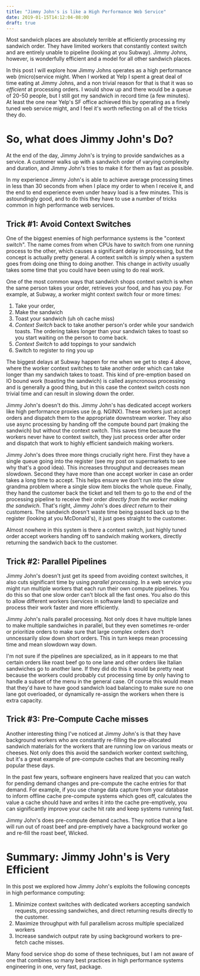 ```yaml
---
title: "Jimmy John's is like a High Performance Web Service"
date: 2019-01-15T14:12:04-08:00
draft: true
---
```


Most sandwich places are absolutely terrible at efficiently processing my
sandwich order. They have limited workers that constantly context switch and
are entirely unable to pipeline (looking at you Subway). Jimmy Johns, however,
is wonderfully efficient and a model for all other sandwich places.

In this post I will explore how Jimmy Johns operates as a high performance web
(micro)service might. When I worked at Yelp I spent a great deal of time eating
at Jimmy Johns, and a non trivial reason for that is that it was so *efficient*
at processing orders. I would show up and there would be a queue of 20-50
people, but I still got my sandwich in record time (a few minutes). At least
the one near Yelp's SF office achieved this by operating as a finely tuned
web service might, and I feel it's worth reflecting on all of the tricks they
do.

So, what does Jimmy John's Do?
==============================

At the end of the day, Jimmy John's is trying to provide sandwiches as a
service. A customer walks up with a sandwich order of varying complexity and
duration, and Jimmy John's tries to make it for them as fast as possible.

In my experience Jimmy John's is able to achieve average processing times in
less than 30 seconds from when I place my order to when I receive it, and the
end to end experience even under heavy load is a few minutes. This is
astoundingly good, and to do this they have to use a number of tricks common
in high performance web services.


Trick #1: Avoid Context Switches
--------------------------------

One of the biggest enemies of high performance systems is the "context switch".
The name comes from when CPUs have to switch from one running process to the
other, which causes a significant delay in processing, but the concept is
actually pretty general. A context switch is simply when a system goes from
doing one thing to doing another. This change in activity usually takes some
time that you could have been using to do real work.

One of the most common ways that sandwich shops context switch is when the same
person takes your order, retrieves your food, and has you pay. For example, at
Subway, a worker might context switch four or more times:

1. Take your order,
2. Make the sandwich
3. Toast your sandwich (uh oh cache miss)
4. *Context Switch* back to take another person's order while your sandwich
  toasts. The ordering takes longer than your sandwich takes to toast so
  you start waiting on the person to come back.
5. *Context Switch* to add toppings to your sandwich
6. Switch to register to ring you up

The biggest delays at Subway happen for me when we get to step 4 above, where
the worker context switches to take another order which can take longer than
my sandwich takes to toast. This kind of pre-emption based on IO bound work
(toasting the sandwich) is called asyncronous processing and is generally
a good thing, but in this case the context switch costs non trivial time and
can result in slowing down the order.

Jimmy John's doesn't do this. Jimmy John's has dedicated accept workers like
high performance proxies use (e.g. NGINX). These workers just accept orders
and dispatch them to the appropriate downstream worker. They also use async
processing by handing off the compute bound part (making the sandwich) but
without the context switch. This saves time because the workers never have to
context switch, they just process order after order and dispatch that work to
highly efficient sandwich making workers.

Jimmy John's does three more things crucially right here. First they have a
single queue going into the register (see my post on supermarkets to see why
that's a good idea). This increases throughput and decreases mean slowdown.
Second they have more than one accept worker in case an order takes a long time
to accept. This helps ensure we don't run into the slow grandma problem where a
single slow item blocks the whole queue. Finally, they hand the customer back
the ticket and tell them to go to the end of the processing pipeline to receive
their order _directly from the worker making the sandwich_. That's right, Jimmy
John's does _direct return_ to their customers.  The sandwich doesn't waste
time being passed back up to the register (looking at you McDonald's), it just
goes straight to the customer.

Almost nowhere in this system is there a context switch, just highly tuned
order accept workers handing off to sandwich making workers, directly
returning the sandwich back to the customer.

Trick #2: Parallel Pipelines
----------------------------

Jimmy John's doesn't just get its speed from avoiding context switches, it
also cuts significant time by using *parallel processing*. In a web service you
might run multiple workers that each run their own compute pipelines. You
do this so that one slow order can't block all the fast ones. You also do this
to allow different workers (services in software land) to specialize and
process their work faster and more efficiently.

Jimmy John's nails parallel processing. Not only does it have multiple lanes
to make multiple sandwiches in parallel, but they even sometimes re-order
or prioritize orders to make sure that large complex orders don't unncessarily
slow down short orders. This in turn keeps mean processing time and mean
slowdown way down.

I'm not sure if the pipelines are specialized, as in it appears to me that
certain orders like roast beef go to one lane and other orders like Italian
sandwiches go to another lane. If they did do this it would be pretty neat
because the workers could probably cut processing time by only having to
handle a subset of the menu in the general case. Of course this would mean
that they'd have to have good sandwich load balancing to make sure no one
lane got overloaded, or dynamically re-assign the workers when there is
extra capacity.

Trick #3: Pre-Compute Cache misses
----------------------------------

Another interesting thing I've noticed at Jimmy John's is that they have
background workers who are constantly re-filling the pre-allocated sandwich
materials for the workers that are running low on various meats or cheeses. Not
only does this avoid the sandwich worker context switching, but it's a great
example of pre-compute caches that are becoming really popular these days.

In the past few years, software engineers have realized that you can watch
for pending demand changes and pre-compute the cache entries for that demand.
For example, if you use change data capture from your database to inform
offline cache pre-compute systems which goes off, calculates the value a cache
should have and writes it into the cache pre-emptively, you can significantly
improve your cache hit rate and keep systems running fast.

Jimmy John's does pre-compute demand caches. They notice that a lane will run
out of roast beef and pre-emptively have a background worker go and re-fill
the roast beef, Wicked.


Summary: Jimmy John's is Very Efficient
=======================================

In this post we explored how Jimmy John's exploits the following concepts
in high performance computing:

1. Minimize context switches with dedicated workers accepting sandwich
   requests, processing sandwiches, and direct returning results directly
   to the customer.
2. Maximize throughput with full parallelism across multiple specialized
   workers
3. Increase sandwich output rate by using background workers to pre-fetch
   cache misses.

Many food service shop do some of these techniques, but I am not aware of one
that combines so many best practices in high performance systems engineering
in one, very fast, package.
